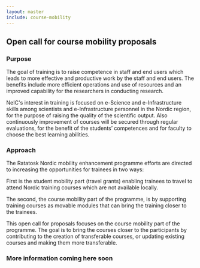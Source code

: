 ```yaml
---
layout: master
include: course-mobility
---
```


## Open call for course mobility proposals

### Purpose
The goal of training is to raise competence in staff and end users which leads to more effective and productive work by the staff and end users. The benefits include more efficient operations and use of resources and an improved capability for the researchers in conducting research.
 
NeIC's interest in training is focused on e-Science and e-Infrastructure skills among scientists and e-Infrastructure personnel in the Nordic region, for the purpose of raising the quality of the scientific output. Also continuously improvement of courses will be secured through regular evaluations, for the benefit of the students’ competences and for faculty to choose the best learning abilities.



### Approach
The Ratatosk Nordic mobility enhancement programme efforts are directed to increasing the opportunities for trainees in two ways:

First is the student mobility part (travel grants) enabling trainees to travel to attend Nordic training courses which are not available locally.  

The second, the course mobility part of the programme, is by supporting training courses as movable modules that can bring the training closer to the trainees.
 
This open call for proposals focuses on the course mobility part of the programme. The goal is to bring the courses closer to the participants by contributing to the creation of transferable courses, or updating existing courses and making them more transferable.

### More information coming here soon
